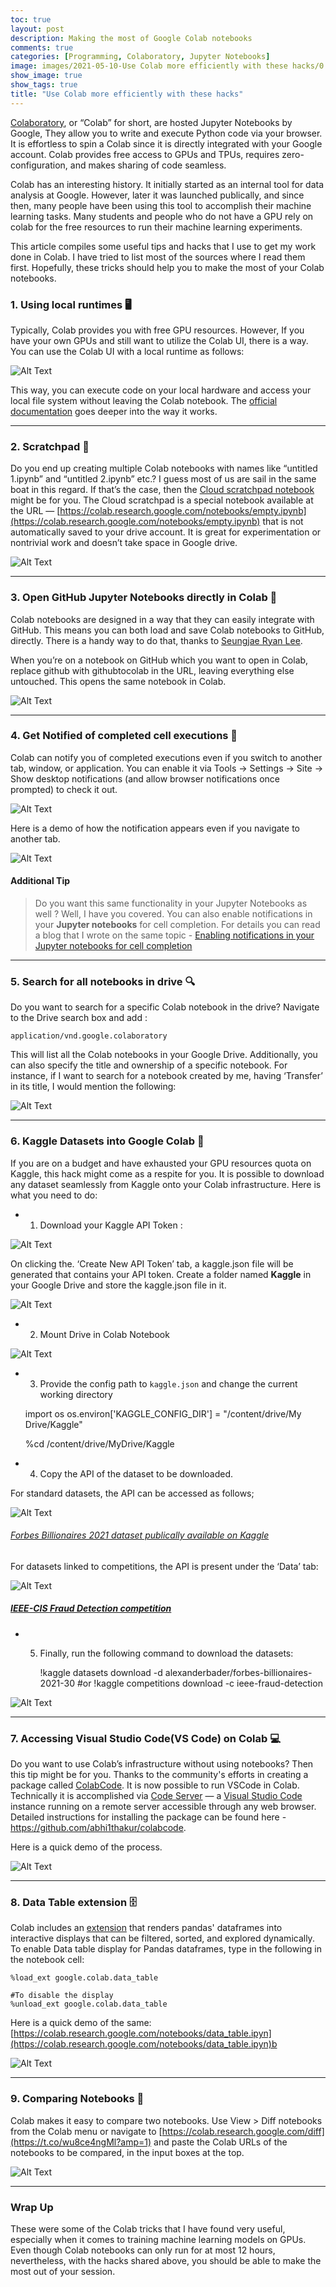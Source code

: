 ```yaml
---
toc: true
layout: post
description: Making the most of Google Colab notebooks
comments: true
categories: [Programming, Colaboratory, Jupyter Notebooks]
image: images/2021-05-10-Use Colab more efficiently with these hacks/0.png
show_image: true
show_tags: true
title: "Use Colab more efficiently with these hacks"
---
```


[Colaboratory](https://colab.research.google.com/notebooks/intro.ipynb), or “Colab” for short, are hosted Jupyter Notebooks by Google, They allow you to write and execute Python code via your browser. It is effortless to spin a Colab since it is directly integrated with your Google account. Colab provides free access to GPUs and TPUs, requires zero-configuration, and makes sharing of code seamless.

Colab has an interesting history. It initially started as an internal tool for data analysis at Google. However, later it was launched publically, and since then, many people have been using this tool to accomplish their machine learning tasks. Many students and people who do not have a GPU rely on colab for the free resources to run their machine learning experiments.

This article compiles some useful tips and hacks that I use to get my work done in Colab. I have tried to list most of the sources where I read them first. Hopefully, these tricks should help you to make the most of your Colab notebooks.

### 1. Using local runtimes 🖥

Typically, Colab provides you with free GPU resources. However, If you have your own GPUs and still want to utilize the Colab UI, there is a way. You can use the Colab UI with a local runtime as follows:

![Alt Text](https://cdn-images-1.medium.com/max/2358/1*6ji2cSekUduGs-pFUH4fFw.png)

This way, you can execute code on your local hardware and access your local file system without leaving the Colab notebook. The [official documentation](https://research.google.com/colaboratory/local-runtimes.html) goes deeper into the way it works.

---

### 2. Scratchpad 📃

Do you end up creating multiple Colab notebooks with names like “untitled 1.ipynb” and “untitled 2.ipynb” etc.? I guess most of us are sail in the same boat in this regard. If that’s the case, then the [Cloud scratchpad notebook](https://colab.research.google.com/notebooks/empty.ipynb) might be for you. The Cloud scratchpad is a special notebook available at the URL — [https://colab.research.google.com/notebooks/empty.ipynb](https://colab.research.google.com/notebooks/empty.ipynb) that is not automatically saved to your drive account. It is great for experimentation or nontrivial work and doesn’t take space in Google drive.

![Alt Text](https://cdn-images-1.medium.com/max/2000/1*zJ5kCgojJOUFAu3jqmYTHw.png)



---


### 3. Open GitHub Jupyter Notebooks directly in Colab 📖

Colab notebooks are designed in a way that they can easily integrate with GitHub. This means you can both load and save Colab notebooks to GitHub, directly. There is a handy way to do that, thanks to [Seungjae Ryan Lee](https://www.endtoend.ai/blog/githubtocolab/).

When you’re on a notebook on GitHub which you want to open in Colab, replace github with githubtocolab in the URL, leaving everything else untouched. This opens the same notebook in Colab.

![Alt Text](https://cdn-images-1.medium.com/max/2412/1*wu-uPw3mSjZRqv815L333w.gif)

---

### 4. Get Notified of completed cell executions 🔔

Colab can notify you of completed executions even if you switch to another tab, window, or application. You can enable it via Tools → Settings → Site → Show desktop notifications (and allow browser notifications once prompted) to check it out.

![Alt Text](https://cdn-images-1.medium.com/max/2076/1*i5apguaDKcITqss1h_ZA3g.jpeg)

Here is a demo of how the notification appears even if you navigate to another tab.

![Alt Text](https://cdn-images-1.medium.com/max/2000/1*sgv8GJBBPlsdnu92qCXUcA.gif)


#### Additional Tip
>  Do you want this same functionality in your Jupyter Notebooks as well ? Well, I have you covered. You can also enable notifications in your **Jupyter notebooks** for cell completion. For details you can read a blog that I wrote on the same topic - 
[Enabling notifications in your Jupyter notebooks for cell completion](https://towardsdatascience.com/enabling-notifications-in-your-jupyter-notebooks-for-cell-completion-68d82b02bbc6)


---


### 5. Search for all notebooks in drive 🔍

Do you want to search for a specific Colab notebook in the drive? Navigate to the Drive search box and add :

    application/vnd.google.colaboratory

This will list all the Colab notebooks in your Google Drive. Additionally, you can also specify the title and ownership of a specific notebook. For instance, if I want to search for a notebook created by me, having ‘Transfer’ in its title, I would mention the following:

![Alt Text](https://cdn-images-1.medium.com/max/2128/1*iYWZvJtGrWkQLdsA0Q27yg.png)


---

### 6. Kaggle Datasets into Google Colab 🏅

If you are on a budget and have exhausted your GPU resources quota on Kaggle, this hack might come as a respite for you. It is possible to download any dataset seamlessly from Kaggle onto your Colab infrastructure. Here is what you need to do:

 - 1. Download your Kaggle API Token :


![Alt Text](https://cdn-images-1.medium.com/max/2000/1*5YNIeB_jg24OlF-Z5i_AYA.jpeg)

On clicking the. ‘Create New API Token’ tab, a kaggle.json file will be generated that contains your API token. Create a folder named **Kaggle** in your Google Drive and store the kaggle.json file in it.

![Alt Text](https://cdn-images-1.medium.com/max/2000/1*dJ0_4MDuwkOYHrU8I_UsfA.png)

 - 2. Mount Drive in Colab Notebook

![Alt Text](https://cdn-images-1.medium.com/max/2000/1*u6CT4f5OiI3HZreF0k1Tqg.png)

 - 3. Provide the config path to `kaggle.json` and change the current working directory

    import os
    os.environ['KAGGLE_CONFIG_DIR'] = "/content/drive/My Drive/Kaggle"
    
    %cd /content/drive/MyDrive/Kaggle

 - 4. Copy the API of the dataset to be downloaded.

For standard datasets, the API can be accessed as follows;

![Alt Text](https://cdn-images-1.medium.com/max/2000/1*_glS_N-A59cjpQNgxeIP2g.png)

###### [Forbes Billionaires 2021 dataset publically available on Kaggle](http://Forbes%20Billionaires%202021%203.0)


For datasets linked to competitions, the API is present under the ‘Data’ tab:

![Alt Text](https://cdn-images-1.medium.com/max/2000/1*65JC4CA097tXAHMCuKr_Dg.png)

##### [IEEE-CIS Fraud Detection competition](http://IEEE-CIS%20Fraud%20Detection)


- 5. Finally, run the following command to download the datasets:
	 
	  !kaggle datasets download -d alexanderbader/forbes-billionaires-2021-30
       #or 
      !kaggle competitions download -c ieee-fraud-detection


![Alt Text](https://cdn-images-1.medium.com/max/2690/1*lSXlKNZJE_U8uEPnKO-UlQ.gif)

---

### 7. Accessing Visual Studio Code(VS Code) on Colab 💻

Do you want to use Colab’s infrastructure without using notebooks? Then this tip might be for you. Thanks to the community's efforts in creating a package called [ColabCode](https://github.com/abhi1thakur/colabcode). It is now possible to run VSCode in Colab. Technically it is accomplished via [Code Server](https://github.com/cdr/code-server) — a [Visual Studio Code](https://code.visualstudio.com/) instance running on a remote server accessible through any web browser. Detailed instructions for installing the package can be found here - https://github.com/abhi1thakur/colabcode.

Here is a quick demo of the process.

![Alt Text](https://cdn-images-1.medium.com/max/2990/1*PKprKU7ZuluaFnHpecODrA.gif)

---

### 8. Data Table extension 🗄

Colab includes an [extension](https://colab.research.google.com/notebooks/data_table.ipynb#scrollTo=JgBtx0xFFv_i) that renders pandas' dataframes into interactive displays that can be filtered, sorted, and explored dynamically. To enable Data table display for Pandas dataframes, type in the following in the notebook cell:

    %load_ext google.colab.data_table

    #To disable the display
    %unload_ext google.colab.data_table

Here is a quick demo of the same: [https://colab.research.google.com/notebooks/data_table.ipyn](https://colab.research.google.com/notebooks/data_table.ipyn)b

![Alt Text](https://cdn-images-1.medium.com/max/2756/1*uaxaUG6PCKpEUIfVoPhuPQ.gif)

---

### 9. Comparing Notebooks 👀

Colab makes it easy to compare two notebooks. Use View > Diff notebooks from the Colab menu or navigate to [https://colab.research.google.com/diff](https://t.co/wu8ce4ngMl?amp=1) and paste the Colab URLs of the notebooks to be compared, in the input boxes at the top.

![Alt Text](https://cdn-images-1.medium.com/max/3448/1*0iKtKyXMXMAfe5-4N5mebg.gif)

---

### Wrap Up

These were some of the Colab tricks that I have found very useful, especially when it comes to training machine learning models on GPUs. Even though Colab notebooks can only run for at most 12 hours, nevertheless, with the hacks shared above, you should be able to make the most out of your session.

